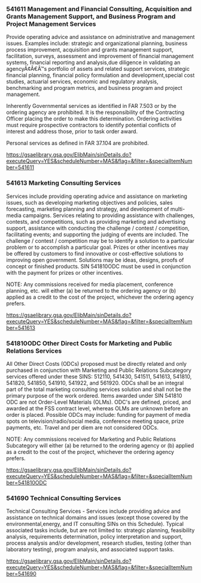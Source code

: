 ### 541611	Management and Financial Consulting, Acquisition and Grants Management Support, and Business Program and Project Management Services 

Provide operating advice and assistance on administrative and management issues. Examples include: strategic and organizational planning, business process improvement, acquisition and grants management support, facilitation, surveys, assessment and improvement of financial management systems, financial reporting and analysis,due diligence in validating an agencyÃ¢Â€Â™s portfolio of assets and related support services, strategic financial planning, financial policy formulation and development,special cost studies, actuarial services, economic and regulatory analysis, benchmarking and program metrics, and business program and project management.

Inherently Governmental services as identified in FAR 7.503 or by the ordering agency are prohibited. It is the responsibility of the Contracting Officer placing the order to make this determination. Ordering activities must require prospective contractors to identify potential conflicts of interest and address those, prior to task order award.

Personal services as defined in FAR 37.104 are prohibited.

https://gsaelibrary.gsa.gov/ElibMain/sinDetails.do?executeQuery=YES&scheduleNumber=MAS&flag=&filter=&specialItemNumber=541611

### 541613	Marketing Consulting Services 

Services include providing operating advice and assistance on marketing issues, such as developing marketing objectives and policies, sales forecasting, marketing planning and strategy, and development of multi-media campaigns. Services relating to providing assistance with challenges, contests, and competitions, such as providing marketing and advertising support, assistance with conducting the challenge / contest / competition, facilitating events; and supporting the judging of events are included. The challenge / contest / competition may be to identify a solution to a particular problem or to accomplish a particular goal. Prizes or other incentives may be offered by customers to find innovative or cost-effective solutions to improving open government. Solutions may be ideas, designs, proofs of concept or finished products. SIN 541810ODC must be used in conjunction with the payment for prizes or other incentives.

NOTE: Any commissions received for media placement, conference planning, etc. will either (a) be returned to the ordering agency or (b) applied as a credit to the cost of the project, whichever the ordering agency prefers.

https://gsaelibrary.gsa.gov/ElibMain/sinDetails.do?executeQuery=YES&scheduleNumber=MAS&flag=&filter=&specialItemNumber=541613

### 541810ODC	Other Direct Costs for Marketing and Public Relations Services 

All Other Direct Costs (ODCs) proposed must be directly related and only purchased in conjunction with Marketing and Public Relations Subcategory services offered under these SINS: 512110, 541430, 541511, 541613, 541810, 541820, 541850, 541910, 541922, and 561920. ODCs shall be an integral part of the total marketing consulting services solution and shall not be the primary purpose of the work ordered. Items awarded under SIN 541810 ODC are not Order-Level Materials (OLMs). ODC's are defined, priced, and awarded at the FSS contract level, whereas OLMs are unknown before an order is placed. Possible ODCs may include: funding for payment of media spots on television/radio/social media, conference meeting space, prize payments, etc. Travel and per diem are not considered ODCs.

NOTE: Any commissions received for Marketing and Public Relations Subcategory will either (a) be returned to the ordering agency or (b) applied as a credit to the cost of the project, whichever the ordering agency prefers.

https://gsaelibrary.gsa.gov/ElibMain/sinDetails.do?executeQuery=YES&scheduleNumber=MAS&flag=&filter=&specialItemNumber=541810ODC

### 541690	Technical Consulting Services 

Technical Consulting Services - Services include providing advice and assistance on technical domains and issues (except those covered by the environmental,energy, and IT consulting SINs on this Schedule). Typical associated tasks include, but are not limited to: strategic planning, feasibility analysis, requirements determination, policy interpretation and support, process analysis and/or development, research studies, testing (other than laboratory testing), program analysis, and associated support tasks.

https://gsaelibrary.gsa.gov/ElibMain/sinDetails.do?executeQuery=YES&scheduleNumber=MAS&flag=&filter=&specialItemNumber=541690
